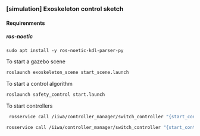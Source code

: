 
### [simulation] Exoskeleton control sketch

#### Requirenments

##### ros-noetic

```
sudo apt install -y ros-noetic-kdl-parser-py 
```



To start a gazebo scene

```bash
roslaunch exoskeleton_scene start_scene.launch
```

To start a control algorithm

```bash
roslaunch safety_control start.launch
```

To start controllers

```bash
 rosservice call /iiwa/controller_manager/switch_controller "{start_controllers: ['joint1_torque_controller'], stop_controllers: ['joint1_position_controller'], strictness: 1}"
 ```

 ```bash
 rosservice call /iiwa/controller_manager/switch_controller "{start_controllers: ['joint1_torque_controller'], stop_controllers: ['joint1_position_controller'], strictness: 1}"
 ```
